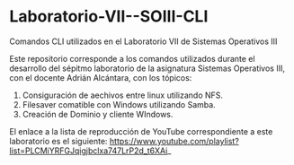 # Laboratorio-VII--SOIII-CLI
Comandos CLI utilizados en el Laboratorio VII de Sistemas Operativos III

Este repositorio corresponde a los comandos utilizados durante el desarrollo del sépitmo laboratorio de la asignatura Sistemas Operativos III, con el docente Adrián Alcántara, con los tópicos:

1. Consiguración de aechivos entre linux utilizando NFS.
2. Filesaver comatible con Windows utilizando Samba.
3. Creación de Dominio y cliente WIndows.

El enlace a la lista de reproducción de YouTube correspondiente a este laboratorio es el siguiente:
https://www.youtube.com/playlist?list=PLCMiYRFGJqigjbclxa747LrP2d_t6XAi_
